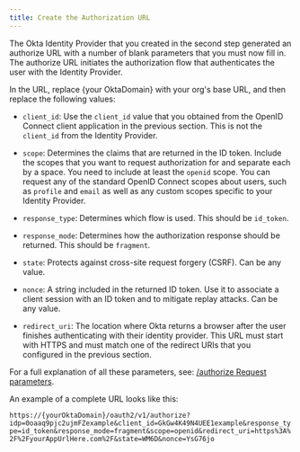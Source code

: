 ```yaml
---
title: Create the Authorization URL
---
```

The Okta Identity Provider that you created in the <GuideLink link="../configure-idp-in-okta">second step</GuideLink> generated an authorize URL with a number of blank parameters that you must now fill in. The authorize URL initiates the authorization flow that authenticates the user with the Identity Provider.

In the URL, replace {your OktaDomain} with your org's base URL, and then replace the following values:

* `client_id`: Use the `client_id` value that you obtained from the OpenID Connect client application in the <GuideLink link="../create-app-in-okta">previous section</GuideLink>. This is not the `client_id` from the Identity Provider.

* `scope`: Determines the claims that are returned in the ID token. Include the scopes that you want to request authorization for and separate each by a space. You need to include at least the `openid` scope. You can request any of the standard OpenID Connect scopes about users, such as `profile` and `email` as well as any custom scopes specific to your Identity Provider.

* `response_type`: Determines which flow is used. This should be `id_token`.

* `response_mode`: Determines how the authorization response should be returned. This should be `fragment`.

* `state`: Protects against cross-site request forgery (CSRF). Can be any value.

* `nonce`: A string included in the returned ID token. Use it to associate a client session with an ID token and to mitigate replay attacks. Can be any value.

* `redirect_uri`: The location where Okta returns a browser after the user finishes authenticating with their identity provider. This URL must start with HTTPS and must match one of the redirect URIs that you configured in the <GuideLink link="../create-app-in-okta">previous section</GuideLink>.

For a full explanation of all these parameters, see: [/authorize Request parameters](/docs/reference/api/oidc/#request-parameters).

An example of a complete URL looks like this:

`https://{yourOktaDomain}/oauth2/v1/authorize?idp=0oaaq9pjc2ujmFZexample&client_id=GkGw4K49N4UEE1example&response_type=id_token&response_mode=fragment&scope=openid&redirect_uri=https%3A%2F%2FyourAppUrlHere.com%2F&state=WM6D&nonce=YsG76jo`

<NextSectionLink/>
